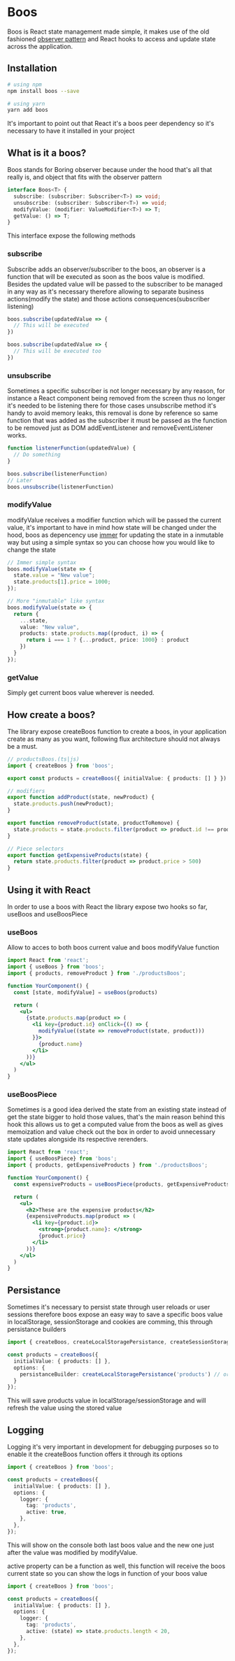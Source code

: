 # Boos

Boos is React state management made simple, it makes use of the old fashioned [observer pattern](https://refactoring.guru/design-patterns/observer) and React hooks to access and update state across the application.

## Installation
```bash
# using npm
npm install boos --save

# using yarn
yarn add boos
```
It's important to point out that React it's a boos peer dependency so it's necessary to have it installed in your project

## What is it a boos?
Boos stands for Boring observer because under the hood that's all that really is, and object that fits with the observer pattern

```typescript
interface Boos<T> {
  subscribe: (subscriber: Subscriber<T>) => void;
  unsubscribe: (subscriber: Subscriber<T>) => void;
  modifyValue: (modifier: ValueModifier<T>) => T;
  getValue: () => T;
}
```

This interface expose the following methods

### subscribe
Subscribe adds an observer/subscriber to the boos, an observer is a function that will be executed as soon as the boos value is modified. Besides the updated value will be passed to the subscriber to be managed in any way as it's necessary therefore allowing to separate business actions(modify the state) and those actions consequences(subscriber listening)

```typescript
boos.subscribe(updatedValue => {
  // This will be executed
})

boos.subscribe(updatedValue => {
  // This will be executed too
})
```

### unsubscribe
Sometimes a specific subscriber is not longer necessary by any reason, for instance a React component being removed from the screen thus no longer it's needed to be listening there for those cases unsubscribe method it's handy to avoid memory leaks, this removal is done by reference so same function that was added as the subscriber it must be passed as the function to be removed just as DOM addEventListener and removeEventListener works.

```typescript
function listenerFunction(updatedValue) {
  // Do something
}

boos.subscribe(listenerFunction)
// Later
boos.unsubscribe(listenerFunction)
```

### modifyValue
modifyValue receives a modifier function which will be passed the current value, it's important to have in mind how state will be changed under the hood, boos as depencency use [immer](https://immerjs.github.io/immer/) for updating the state in a inmutable way but using a simple syntax so you can choose how you would like to change the state

```typescript
// Immer simple syntax
boos.modifyValue(state => {
  state.value = "New value";
  state.products[1].price = 1000;
});

// More "inmutable" like syntax
boos.modifyValue(state => {
  return {
    ...state,
    value: "New value",
    products: state.products.map((product, i) => {
      return i === 1 ? {...product, price: 1000} : product
    })
  }
});
```

### getValue
Simply get current boos value wherever is needed.

## How create a boos?
The library expose createBoos function to create a boos, in your application create as many as you want, following flux architecture should not always be a must.

```typescript
// productsBoos.(ts|js)
import { createBoos } from 'boos';

export const products = createBoos({ initialValue: { products: [] } })

// modifiers
export function addProduct(state, newProduct) {
  state.products.push(newProduct);
}

export function removeProduct(state, productToRemove) {
  state.products = state.products.filter(product => product.id !== productToRemove.id)
}

// Piece selectors
export function getExpensiveProducts(state) {
  return state.products.filter(product => product.price > 500)
}
```

## Using it with React
In order to use a boos with React the library expose two hooks so far, useBoos and useBoosPiece

### useBoos
Allow to acces to both boos current value and boos modifyValue function

```jsx
import React from 'react';
import { useBoos } from 'boos';
import { products, removeProduct } from './productsBoos';

function YourComponent() {
  const [state, modifyValue] = useBoos(products)

  return (
    <ul>
      {state.products.map(product => (
        <li key={product.id} onClick={() => {
          modifyValue((state => removeProduct(state, product)))
        }}>
          {product.name}
        </li>
      ))}
    </ul>
  )
}
```

### useBoosPiece
Sometimes is a good idea derived the state from an existing state instead of get the state bigger to hold those values, that's the main reason behind this hook this allows us to get a computed value from the boos as well as gives memoization and value check out the box in order to avoid unnecessary state updates alongside its respective rerenders.

```jsx
import React from 'react';
import { useBoosPiece} from 'boos';
import { products, getExpensiveProducts } from './productsBoos';

function YourComponent() {
  const expensiveProducts = useBoosPiece(products, getExpensiveProducts);

  return (
    <ul>
      <h2>These are the expensive products</h2>
      {expensiveProducts.map(product => (
        <li key={product.id}>
          <strong>{product.name}: </strong>
          {product.price}
        </li>
      ))}
    </ul>
  )
}
```

## Persistance
Sometimes it's necessary to persist state through user reloads or user sessions therefore boos expose an easy way to save a specific boos value in localStorage, sessionStorage and cookies are comming, this through persistance builders

```typescript
import { createBoos, createLocalStoragePersistance, createSessionStoragePersistance } from 'boos';

const products = createBoos({
  initialValue: { products: [] },
  options: {
    persistanceBuilder: createLocalStoragePersistance('products') // or createSessionStoragePersistance('products')
  }
});
```

This will save products value in localStorage/sessionStorage and will refresh the value using the stored value

## Logging

Logging it's very important in development for debugging purposes so to enable it the createBoos function offers it through its options

```typescript
import { createBoos } from 'boos';

const products = createBoos({
  initialValue: { products: [] },
  options: {
    logger: {
      tag: 'products',
      active: true,
    },
  },
});
```
This will show on the console both last boos value and the new one just after the value was modified by modifyValue.

active property can be a function as well, this function will receive the boos current state so you can show the logs in function of your boos value
```typescript
import { createBoos } from 'boos';

const products = createBoos({
  initialValue: { products: [] },
  options: {
    logger: {
      tag: 'products',
      active: (state) => state.products.length < 20,
    },
  },
});
```